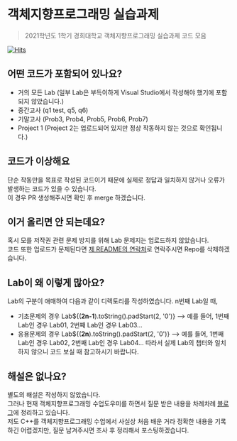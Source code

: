 # 객체지향프로그래밍 실습과제
> 2021학년도 1학기 경희대학교 객체지향프로그래밍 실습과제 코드 모음

[![Hits](https://hits.seeyoufarm.com/api/count/incr/badge.svg?url=https%3A%2F%2Fgithub.com%2Frunasy-koonta%2FOOP_Lab&count_bg=%2379C83D&title_bg=%23555555&icon=&icon_color=%23E7E7E7&title=hits&edge_flat=false)](https://hits.seeyoufarm.com)

## 어떤 코드가 포함되어 있나요?
- 거의 모든 Lab (일부 Lab은 부득이하게 Visual Studio에서 작성해야 했기에 포함되지 않았습니다.)
- 중간고사 (q1 test, q5, q6)
- 기말고사 (Prob3, Prob4, Prob5, Prob6, Prob7)
- Project 1 (Project 2는 업로드되어 있지만 정상 작동하지 않는 것으로 확인됩니다.)

## 코드가 이상해요
단순 작동만을 목표로 작성된 코드이기 때문에 실제로 정답과 일치하지 않거나 오류가 발생하는 코드가 있을 수 있습니다.\
이 경우 PR 생성해주시면 확인 후 merge 하겠습니다.

## 이거 올리면 안 되는데요?
혹시 모를 저작권 관련 문제 방지를 위해 Lab 문제지는 업로드하지 않았습니다.\
코드 또한 업로드가 문제된다면 [제 README의 연락처](https://github.com/runasy-koonta/runasy-koonta/blob/main/README.md#%EC%97%B0%EB%9D%BD%EC%B2%98)로 연락주시면 Repo를 삭제하겠습니다.

## Lab이 왜 이렇게 많아요?
Lab의 구분이 애매하여 다음과 같이 디렉토리를 작성하였습니다.
n번째 Lab일 때,
- 기초문제의 경우 Lab${(**2n-1**).toString().padStart(2, '0')} --> 예를 들어, 1번째 Lab인 경우 Lab01, 2번째 Lab인 경우 Lab03...
- 응용문제의 경우 Lab${(**2n**).toString().padStart(2, '0')} --> 예를 들어, 1번째 Lab인 경우 Lab02, 2번째 Lab인 경우 Lab04...
따라서 실제 Lab의 챕터와 일치하지 않으니 코드 보실 때 참고하시기 바랍니다.

## 해설은 없나요?
별도의 해설은 작성하지 않았습니다.\
그러나 현재 객체지향프로그래밍 수업도우미를 하면서 질문 받은 내용을 차례차례 [블로그](https://nullisnotempty.tistory.com/category/%ED%94%84%EB%A1%9C%EA%B7%B8%EB%9E%98%EB%B0%8D/%EA%B0%9D%EC%B2%B4%EC%A7%80%ED%96%A5%ED%94%84%EB%A1%9C%EA%B7%B8%EB%9E%98%EB%B0%8D%20%28C%2B%2B%29%20%EC%A7%88%EB%AC%B8%20%EB%AA%A8%EC%9D%8C)에 정리하고 있습니다.\
저도 C++를 객체지향프로그래밍 수업에서 사실상 처음 배운 거라 정확한 내용을 기록하긴 어렵겠지만, 질문 남겨주시면 조사 후 정리해서 포스팅하겠습니다.
